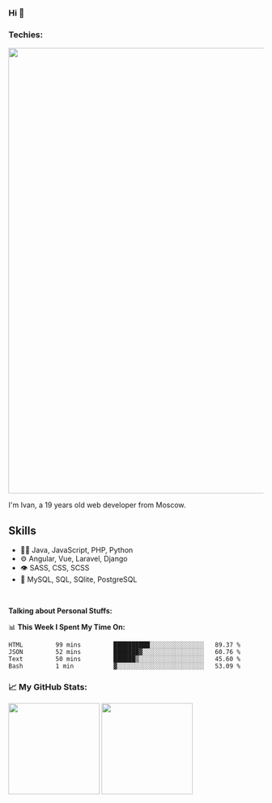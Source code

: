 ### Hi 👋

### Techies:
<img height="880em" src="https://sun9-54.userapi.com/impg/8PaBWIb8hQDLyfjNl8bps62lNxjjFS4BEEA5eA/DOhjZ7QyEeE.jpg?size=235x272&quality=96&sign=f6c537c2c1f736f190b6d8882f95e801&type=album">

I'm Ivan, a 19 years old web developer from Moscow.

## Skills

- 👨‍💻 Java, JavaScript, PHP, Python
- ⚙️ Angular, Vue, Laravel, Django
- 👁️ SASS, CSS, SCSS
- 💽 MySQL, SQL, SQlite, PostgreSQL

<br>

**Talking about Personal Stuffs:**

📊 **This Week I Spent My Time On:**
<!--START_SECTION:waka-->
```text
HTML         99 mins         ██████████░░░░░░░░░░░░░░░   89.37 % 
JSON         52 mins         ███████▓░░░░░░░░░░░░░░░░░   60.76 % 
Text         50 mins         ██████▒░░░░░░░░░░░░░░░░░░   45.60 % 
Bash         1 min           ▓░░░░░░░░░░░░░░░░░░░░░░░░   53.09 % 
```
<!--END_SECTION:waka-->

### 📈 My GitHub Stats:
<p>
  <img height="180em" src="https://github-readme-stats.vercel.app/api?username=Glazkoff&show_icons=true&hide_border=true&&count_private=true&include_all_commits=true" />
  <img height="180em" src="https://github-readme-stats.vercel.app/api/top-langs/?username=Glazkoff&show_icons=true&hide_border=true&layout=compact"/>
</p>

<!--
**Glazkoff/Glazkoff** is a ✨ _special_ ✨ repository because its `README.md` (this file) appears on your GitHub profile.

Here are some ideas to get you started:

- 🔭 I’m currently working on ...
- 🌱 I’m currently learning ...
- 👯 I’m looking to collaborate on ...
- 🤔 I’m looking for help with ...
- 💬 Ask me about ...
- 📫 How to reach me: ...
- 😄 Pronouns: ...
- ⚡ Fun fact: ...
-->


